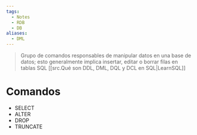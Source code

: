 ```yaml
---
tags:
  - Notes
  - RDB
  - DB
aliases:
  - DML
---
```

>Grupo de comandos responsables de manipular datos en una base de datos; esto generalmente implica insertar, editar o borrar filas en tablas SQL
>[[src.Qué son DDL, DML, DQL y DCL en SQL|LearnSQL]]

# Comandos
- SELECT
- ALTER
- DROP
- TRUNCATE